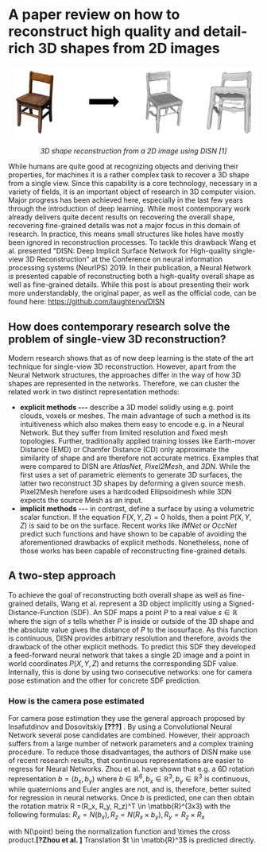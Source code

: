 


# A paper review on how to reconstruct high quality and detail-rich 3D shapes from 2D images
![enter image description here](https://github.com/bockph/DISN-Presentation/blob/master/title_1.png?raw=true)
<center><i>3D shape reconstruction from a 2D image using DISN [1]</i></center> 

While humans are quite good at recognizing objects and deriving their properties, for machines it is a rather complex task to recover a 3D shape from a single view. Since this capability is a core technology, necessary in a variety of fields, it is an important object of research in 3D computer vision. Major progress has been achieved here, especially in the last few years through the introduction of deep learning. While most contemporary work already delivers quite decent results on recovering the overall shape, recovering fine-grained details was not a major focus in this domain of research. In practice, this means small structures like holes have mostly been ignored in reconstruction processes. To tackle this drawback Wang et al. presented "DISN: Deep Implicit Surface Network for High-quality single-view 3D Reconstruction" at the Conference on neural information processing systems (NeurIPS) 2019. 
In their publication, a Neural Network is presented capable of reconstructing both a high-quality overall shape as well as fine-grained details. While this post is about presenting their work more understandably, the original paper, as well as the official code, can be found here: https://github.com/laughtervv/DISN

## How does contemporary research solve the problem of single-view 3D reconstruction?

Modern research shows that as of now deep learning is the state of the art technique for single-view 3D reconstruction. However, apart from the Neural Network structures, the approaches differ in the way of how 3D shapes are represented in the networks. Therefore, we can cluster the related work in two distinct representation methods:

 - **explicit methods ---** describe a 3D model solidly using e.g. point clouds, voxels or meshes. The main advantage of such a method is its intuitiveness which also makes them easy to encode e.g. in a Neural Network. But they suffer from limited resolution and fixed mesh topologies. Further, traditionally applied training losses like Earth-mover Distance (EMD) or Chamfer Distance (CD) only approximate the similarity of shape and are therefore not accurate metrics.
Examples that were compared to DISN are *AtlasNet*, *Pixel2Mesh*, and *3DN*.  While the first uses a set of parametric elements to generate 3D surfaces, the latter two reconstruct 3D shapes by deforming a given source mesh. Pixel2Mesh herefore uses a hardcoded Ellipsoidmesh while 3DN expects the source Mesh as an input. 
 - **implicit methods ---** in contrast, define a surface by using a volumetric scalar function. If the equation $F(X,Y,Z) = 0$ holds, then a point $P(X,Y,Z)$ is said to be on the surface. 
Recent works like  *IMNet* or *OccNet*  predict such functions and have shown to be capable of avoiding the aforementioned drawbacks of explicit methods. Nonetheless, none of those works has been capable of reconstructing fine-grained details.

## A two-step approach
To achieve the goal of reconstructing both overall shape as well as fine-grained details, Wang et al. represent a 3D object implicitly using a Signed-Distance-Function (SDF). An SDF maps a point $P$ to a real value $s \in \mathbb{R}$ where the sign of $s$ tells whether $P$ is inside or outside of the 3D shape and the absolute value gives the distance of $P$ to the isosurface.  As this function is continuous, DISN provides arbitrary resolution and therefore, avoids the drawback of the other explicit methods.
To predict this SDF they developed a feed-forward neural network that takes a single 2D image and a point in world coordinates $P(X, Y, Z)$ and returns the corresponding SDF value. Internally, this is done by using two consecutive networks: one for camera pose estimation and the other for concrete SDF prediction.

### How is the camera pose estimated 
For camera pose estimation they use the general approach proposed by Insafutdinov and Dosovitskiy **[???]** . By using a Convolutional Neural Network several pose candidates are combined. However, their approach suffers from a large number of network parameters and a complex training procedure. 
To reduce those disadvantages, the authors of DISN make use of recent research results, that continuous representations are easier to regress for Neural Networks. Zhou et al. have shown that e.g. a 6D rotation representation $b=(b_x,b_y)$ where $b \in \mathbb{R}^6, b_x \in \mathbb{R}^3, b_y \in \mathbb{R}^3$  is continuous, while quaternions and Euler angles are not, and is, therefore, better suited for regression in neural networks. Once $b$ is predicted, one can then obtain the rotation matrix R =(R_x, R_y, R_z)^T \in \matbb{R}^(3x3) with the following formulas:
$R_x = N(b_x), R_z = N(R_x \times b_y) , R_y = R_z \times R_x$

with N(\point) being the normalization function and \times the cross product.**[?Zhou et al. ]**
Translation $t \in \matbb{R}^3$ is predicted directly.




<!--stackedit_data:
eyJoaXN0b3J5IjpbLTExMzA0OTgsLTEzMjIzMDg4NzMsMjA3NT
EwNTEyNiwtNzc1NzU2MTk0LDM2MTk0NzMwMCwtMTEyODYxNDcy
Nyw5MDI2NDE3OTUsLTMyMDE1NjIsLTIxMjE2OTM2MDIsNTU0MD
Y3ODA5LC0yMTQ2MjkzNjI0LDE1MjYxMjc0ODYsNTIzNzE3ODMz
LC05ODMwNzM5OTQsLTE1NDI0NzU3MjQsLTQyMjg1NTU0MiwyMT
IzMjExNjk4LC0zNDk4OTEyODUsLTE0NTM5NzcwNTksMjc2NzI3
NTVdfQ==
-->